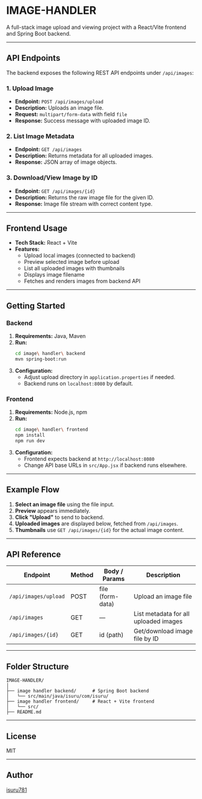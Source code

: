 # IMAGE-HANDLER

A full-stack image upload and viewing project with a React/Vite frontend and Spring Boot backend.

---

## API Endpoints

The backend exposes the following REST API endpoints under `/api/images`:

### 1. Upload Image

- **Endpoint:** `POST /api/images/upload`
- **Description:** Uploads an image file.
- **Request:** `multipart/form-data` with field `file`
- **Response:** Success message with uploaded image ID.

### 2. List Image Metadata

- **Endpoint:** `GET /api/images`
- **Description:** Returns metadata for all uploaded images.
- **Response:** JSON array of image objects.

### 3. Download/View Image by ID

- **Endpoint:** `GET /api/images/{id}`
- **Description:** Returns the raw image file for the given ID.
- **Response:** Image file stream with correct content type.

---

## Frontend Usage

- **Tech Stack:** React + Vite
- **Features:**
  - Upload local images (connected to backend)
  - Preview selected image before upload
  - List all uploaded images with thumbnails
  - Displays image filename
  - Fetches and renders images from backend API

---

## Getting Started

### Backend

1. **Requirements:** Java, Maven
2. **Run:**
   ```bash
   cd image\ handler\ backend
   mvn spring-boot:run
   ```
3. **Configuration:**
   - Adjust upload directory in `application.properties` if needed.
   - Backend runs on `localhost:8080` by default.

### Frontend

1. **Requirements:** Node.js, npm
2. **Run:**
   ```bash
   cd image\ handler\ frontend
   npm install
   npm run dev
   ```
3. **Configuration:** 
   - Frontend expects backend at `http://localhost:8080`
   - Change API base URLs in `src/App.jsx` if backend runs elsewhere.

---

## Example Flow

1. **Select an image file** using the file input.
2. **Preview** appears immediately.
3. **Click "Upload"** to send to backend.
4. **Uploaded images** are displayed below, fetched from `/api/images`.
5. **Thumbnails** use `GET /api/images/{id}` for the actual image content.

---

## API Reference

| Endpoint                 | Method | Body / Params      | Description                           |
|--------------------------|--------|--------------------|---------------------------------------|
| `/api/images/upload`     | POST   | file (form-data)   | Upload an image file                  |
| `/api/images`            | GET    | —                  | List metadata for all uploaded images |
| `/api/images/{id}`       | GET    | id (path)          | Get/download image file by ID         |

---

## Folder Structure

```
IMAGE-HANDLER/
│
├── image handler backend/      # Spring Boot backend
│   └── src/main/java/isuru/com/isuru/
├── image handler frontend/     # React + Vite frontend
│   └── src/
├── README.md
```

---

## License

MIT

---

## Author

[isuru781](https://github.com/isuru781)
